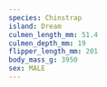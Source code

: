 ```yaml
---
species: Chinstrap
island: Dream
culmen_length_mm: 51.4
culmen_depth_mm: 19
flipper_length_mm: 201
body_mass_g: 3950
sex: MALE
---
```

